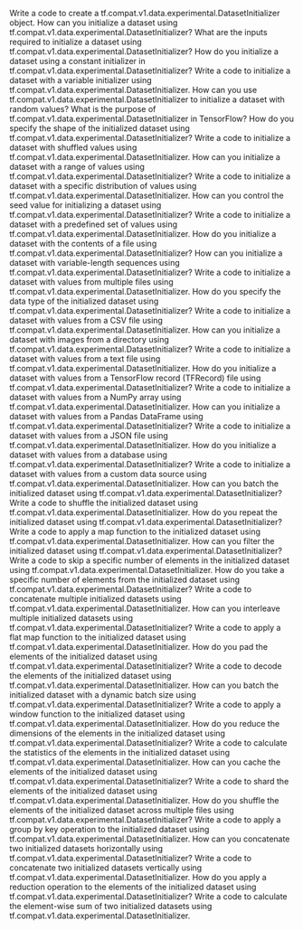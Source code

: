 Write a code to create a tf.compat.v1.data.experimental.DatasetInitializer object.
How can you initialize a dataset using tf.compat.v1.data.experimental.DatasetInitializer?
What are the inputs required to initialize a dataset using tf.compat.v1.data.experimental.DatasetInitializer?
How do you initialize a dataset using a constant initializer in tf.compat.v1.data.experimental.DatasetInitializer?
Write a code to initialize a dataset with a variable initializer using tf.compat.v1.data.experimental.DatasetInitializer.
How can you use tf.compat.v1.data.experimental.DatasetInitializer to initialize a dataset with random values?
What is the purpose of tf.compat.v1.data.experimental.DatasetInitializer in TensorFlow?
How do you specify the shape of the initialized dataset using tf.compat.v1.data.experimental.DatasetInitializer?
Write a code to initialize a dataset with shuffled values using tf.compat.v1.data.experimental.DatasetInitializer.
How can you initialize a dataset with a range of values using tf.compat.v1.data.experimental.DatasetInitializer?
Write a code to initialize a dataset with a specific distribution of values using tf.compat.v1.data.experimental.DatasetInitializer.
How can you control the seed value for initializing a dataset using tf.compat.v1.data.experimental.DatasetInitializer?
Write a code to initialize a dataset with a predefined set of values using tf.compat.v1.data.experimental.DatasetInitializer.
How do you initialize a dataset with the contents of a file using tf.compat.v1.data.experimental.DatasetInitializer?
How can you initialize a dataset with variable-length sequences using tf.compat.v1.data.experimental.DatasetInitializer?
Write a code to initialize a dataset with values from multiple files using tf.compat.v1.data.experimental.DatasetInitializer.
How do you specify the data type of the initialized dataset using tf.compat.v1.data.experimental.DatasetInitializer?
Write a code to initialize a dataset with values from a CSV file using tf.compat.v1.data.experimental.DatasetInitializer.
How can you initialize a dataset with images from a directory using tf.compat.v1.data.experimental.DatasetInitializer?
Write a code to initialize a dataset with values from a text file using tf.compat.v1.data.experimental.DatasetInitializer.
How do you initialize a dataset with values from a TensorFlow record (TFRecord) file using tf.compat.v1.data.experimental.DatasetInitializer?
Write a code to initialize a dataset with values from a NumPy array using tf.compat.v1.data.experimental.DatasetInitializer.
How can you initialize a dataset with values from a Pandas DataFrame using tf.compat.v1.data.experimental.DatasetInitializer?
Write a code to initialize a dataset with values from a JSON file using tf.compat.v1.data.experimental.DatasetInitializer.
How do you initialize a dataset with values from a database using tf.compat.v1.data.experimental.DatasetInitializer?
Write a code to initialize a dataset with values from a custom data source using tf.compat.v1.data.experimental.DatasetInitializer.
How can you batch the initialized dataset using tf.compat.v1.data.experimental.DatasetInitializer?
Write a code to shuffle the initialized dataset using tf.compat.v1.data.experimental.DatasetInitializer.
How do you repeat the initialized dataset using tf.compat.v1.data.experimental.DatasetInitializer?
Write a code to apply a map function to the initialized dataset using tf.compat.v1.data.experimental.DatasetInitializer.
How can you filter the initialized dataset using tf.compat.v1.data.experimental.DatasetInitializer?
Write a code to skip a specific number of elements in the initialized dataset using tf.compat.v1.data.experimental.DatasetInitializer.
How do you take a specific number of elements from the initialized dataset using tf.compat.v1.data.experimental.DatasetInitializer?
Write a code to concatenate multiple initialized datasets using tf.compat.v1.data.experimental.DatasetInitializer.
How can you interleave multiple initialized datasets using tf.compat.v1.data.experimental.DatasetInitializer?
Write a code to apply a flat map function to the initialized dataset using tf.compat.v1.data.experimental.DatasetInitializer.
How do you pad the elements of the initialized dataset using tf.compat.v1.data.experimental.DatasetInitializer?
Write a code to decode the elements of the initialized dataset using tf.compat.v1.data.experimental.DatasetInitializer.
How can you batch the initialized dataset with a dynamic batch size using tf.compat.v1.data.experimental.DatasetInitializer?
Write a code to apply a window function to the initialized dataset using tf.compat.v1.data.experimental.DatasetInitializer.
How do you reduce the dimensions of the elements in the initialized dataset using tf.compat.v1.data.experimental.DatasetInitializer?
Write a code to calculate the statistics of the elements in the initialized dataset using tf.compat.v1.data.experimental.DatasetInitializer.
How can you cache the elements of the initialized dataset using tf.compat.v1.data.experimental.DatasetInitializer?
Write a code to shard the elements of the initialized dataset using tf.compat.v1.data.experimental.DatasetInitializer.
How do you shuffle the elements of the initialized dataset across multiple files using tf.compat.v1.data.experimental.DatasetInitializer?
Write a code to apply a group by key operation to the initialized dataset using tf.compat.v1.data.experimental.DatasetInitializer.
How can you concatenate two initialized datasets horizontally using tf.compat.v1.data.experimental.DatasetInitializer?
Write a code to concatenate two initialized datasets vertically using tf.compat.v1.data.experimental.DatasetInitializer.
How do you apply a reduction operation to the elements of the initialized dataset using tf.compat.v1.data.experimental.DatasetInitializer?
Write a code to calculate the element-wise sum of two initialized datasets using tf.compat.v1.data.experimental.DatasetInitializer.